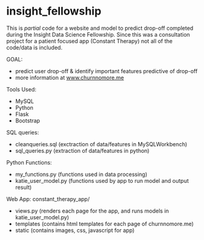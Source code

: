 # insight_fellowship

This is *partial* code for a website and model to predict drop-off completed during the Insight Data Science Fellowship. Since this was a consultation project for a patient focused app (Constant Therapy) not all of the code/data is included. 

GOAL:
- predict user drop-off & identify important features predictive of drop-off
- more information at www.churnnomore.me

Tools Used: 
- MySQL
- Python
- Flask
- Bootstrap

SQL queries: 
- cleanqueries.sql (exctraction of data/features in MySQLWorkbench) 
- sql_queries.py (extraction of data/features in python)

Python Functions:
- my_functions.py (functions used in data processing)
- katie_user_model.py (functions used by app to run model and output result) 

Web App:
constant_therapy_app/
  - views.py (renders each page for the app, and runs models in katie_user_model.py)
  - templates (contains html templates for each page of churnnomore.me) 
  - static (contains images, css, javascript for app) 
